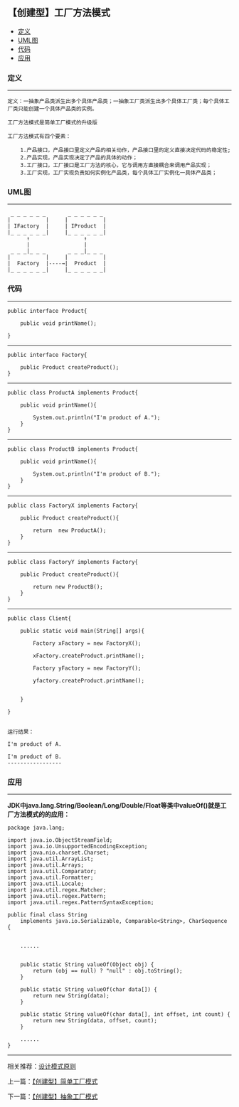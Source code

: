 

## 【创建型】工厂方法模式

*   [定义](#define)
*   [UML图](#UML)
*   [代码](#code)
*   [应用](#app)




<h3 id="define">定义</h3>

***


    定义：一抽象产品类派生出多个具体产品类；一抽象工厂类派生出多个具体工厂类；每个具体工厂类只能创建一个具体产品类的实例。

    工厂方法模式是简单工厂模式的升级版

    工厂方法模式有四个要素：

        1.产品接口，产品接口里定义产品的相关动作，产品接口里的定义直接决定代码的稳定性;
        2.产品实现，产品实现决定了产品的具体的动作；
        3.工厂接口，工厂接口是工厂方法的核心，它与调用方直接耦合来调用产品实现；
        3.工厂实现，工厂实现负责如何实例化产品类，每个具体工厂实例化一具体产品类；



<h3 id="UML">UML图</h3>

***

     _ _ _ _ _ _       _ _ _ _ _ _  
    |           |     |           | 
    | IFactory  |     | IProduct  | 
    |_ _ _ _ _ _|     |_ _ _ _ _ _|       
          ↑                 ↑
          |                 |
     _ _ _|_ _ _       _ _ _|_ _ _  
    |           |     |           | 
    |  Factory  |----→|  Product  | 
    |_ _ _ _ _ _|     |_ _ _ _ _ _|       
            

<h3 id="code">代码</h3>

***

    public interface Product{

        public void printName();

    }

---

    public interface Factory{

        public Product createProduct();
    }

---

    public class ProductA implements Product{

        public void printName(){

            System.out.println("I'm product of A.");
        }
    }
---

    public class ProductB implements Product{

        public void printName(){

            System.out.println("I'm product of B.");
        }
    }

---

    public class FactoryX implements Factory{

        public Product createProduct(){

            return  new ProductA();
        }
    }

---

    public class FactoryY implements Factory{

        public Product createProduct(){

            return new ProductB();
        }
    }


---

    public class Client{

        public static void main(String[] args){

            Factory xFactory = new FactoryX();

            xFactory.createProduct.printName();

            Factory yFactory = new FactoryY();

            yfactory.createProduct.printName();


        }

    }


    运行结果：

    I'm product of A.

    I'm product of B.
    -----------------


<h3 id="app">应用</h3>

***

**JDK中java.lang.String/Boolean/Long/Double/Float等类中valueOf()就是工厂方法模式的的应用：**

    package java.lang;
    
    import java.io.ObjectStreamField;
    import java.io.UnsupportedEncodingException;
    import java.nio.charset.Charset;
    import java.util.ArrayList;
    import java.util.Arrays;
    import java.util.Comparator;
    import java.util.Formatter;
    import java.util.Locale;
    import java.util.regex.Matcher;
    import java.util.regex.Pattern;
    import java.util.regex.PatternSyntaxException;
        
    public final class String
        implements java.io.Serializable, Comparable<String>, CharSequence {
        
        
        ......
        

        public static String valueOf(Object obj) {
            return (obj == null) ? "null" : obj.toString();
        }
    
        public static String valueOf(char data[]) {
            return new String(data);
        }
    
        public static String valueOf(char data[], int offset, int count) {
            return new String(data, offset, count);
        }

        ......
    }        




***

相关推荐：[设计模式原则](./Principle)


上一篇：[【创建型】简单工厂模式](./SimpleFactory)

下一篇：[【创建型】抽象工厂模式](./AbstractFactory)







